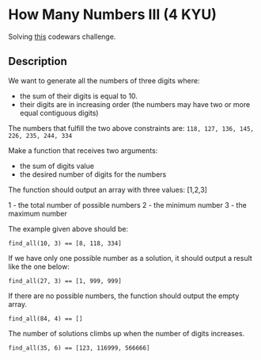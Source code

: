 # How Many Numbers III (4 KYU)

Solving [this](https://www.codewars.com/kata/5877e7d568909e5ff90017e6/train/ruby) codewars challenge.

## Description

We want to generate all the numbers of three digits where:

- the sum of their digits is equal to 10.
- their digits are in increasing order (the numbers may have two or more equal contiguous digits)

The numbers that fulfill the two above constraints are: `118, 127, 136, 145, 226, 235, 244, 334`

Make a function that receives two arguments:

- the sum of digits value
- the desired number of digits for the numbers

The function should output an array with three values: [1,2,3]

1 - the total number of possible numbers
2 - the minimum number
3 - the maximum number

The example given above should be:

`find_all(10, 3) == [8, 118, 334]`

If we have only one possible number as a solution, it should output a result like the one below:

`find_all(27, 3) == [1, 999, 999]`

If there are no possible numbers, the function should output the empty array.

`find_all(84, 4) == []`

The number of solutions climbs up when the number of digits increases.

`find_all(35, 6) == [123, 116999, 566666]`
